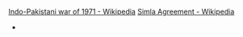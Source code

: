 [Indo-Pakistani war of 1971 - Wikipedia](https://en.wikipedia.org/wiki/Indo-Pakistani_War_of_1971)
[Simla Agreement - Wikipedia](https://en.wikipedia.org/wiki/Simla_Agreement)

- 